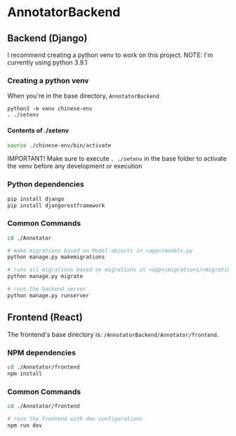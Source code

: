 # AnnotatorBackend

## Backend (Django)

I recommend creating a python venv to work on this project.
NOTE: I'm currently using python 3.9.1

### Creating a python venv
When you're in the base directory, `AnnotatorBackend`

```
python3 -m venv chinese-env
. ./setenv
```

#### Contents of ./setenv
``` bash
source ./chinese-env/bin/activate
```

IMPORTANT! Make sure to execute `. ./setenv` in the base folder to activate the venv before any development or execution

### Python dependencies

``` bash
pip install django
pip install djangorestframework
```

### Common Commands

``` bash
cd ./Annotator

# make migrations based on Model objects in <app>/models.py
python manage.py makemigrations

# runs all migrations based on migrations in <app>/migrations/<migration>.py
python manage.py migrate

# runs the backend server
python manage.py runserver
```

## Frontend (React)

The frontend's base directory is: `/AnnotatorBackend/Annotator/frontend`.

### NPM dependencies

``` bash
cd ./Annotator/frontend
npm install
```

### Common Commands

``` bash
cd ./Annotator/frontend

# runs the frontend with dev configurations
npm run dev
```